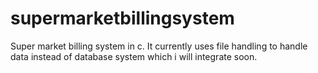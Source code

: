# supermarketbillingsystem
Super market billing system in c. It currently uses file handling to handle data instead of database system which i will integrate soon.
